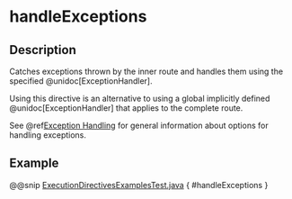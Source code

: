 # handleExceptions

## Description

Catches exceptions thrown by the inner route and handles them using the specified @unidoc[ExceptionHandler].

Using this directive is an alternative to using a global implicitly defined @unidoc[ExceptionHandler] that
applies to the complete route.

See @ref[Exception Handling](../../exception-handling.md) for general information about options for handling exceptions.

## Example

@@snip [ExecutionDirectivesExamplesTest.java]($test$/java/docs/http/javadsl/server/directives/ExecutionDirectivesExamplesTest.java) { #handleExceptions }